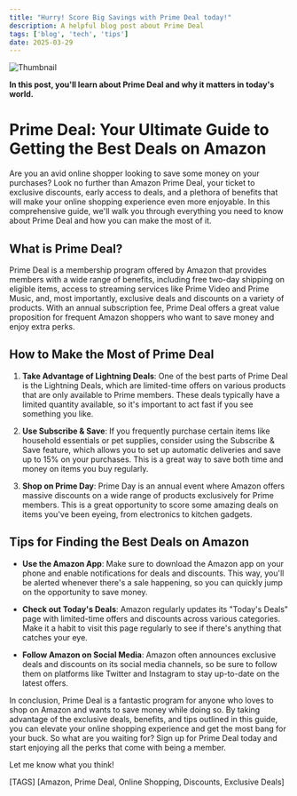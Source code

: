```yaml
---
title: "Hurry! Score Big Savings with Prime Deal today!"
description: A helpful blog post about Prime Deal
tags: ['blog', 'tech', 'tips']
date: 2025-03-29
---
```


![Thumbnail](https://oaidalleapiprodscus.blob.core.windows.net/private/org-B8Uwqa0SS60raCobmQHn96R5/user-V1V0E1n8qLYsxie27FTkjZHa/img-PmEDjulmzfZyfuNNpm173aqL.png?st=2025-03-29T20%3A01%3A32Z&se=2025-03-29T22%3A01%3A32Z&sp=r&sv=2024-08-04&sr=b&rscd=inline&rsct=image/png&skoid=d505667d-d6c1-4a0a-bac7-5c84a87759f8&sktid=a48cca56-e6da-484e-a814-9c849652bcb3&skt=2025-03-28T21%3A10%3A33Z&ske=2025-03-29T21%3A10%3A33Z&sks=b&skv=2024-08-04&sig=LwxkFPJXq8tSgO9raljVyu91cQhfHLM4em7rV0qpRps%3D)

**In this post, you'll learn about Prime Deal and why it matters in today's world.**

# Prime Deal: Your Ultimate Guide to Getting the Best Deals on Amazon

Are you an avid online shopper looking to save some money on your purchases? Look no further than Amazon Prime Deal, your ticket to exclusive discounts, early access to deals, and a plethora of benefits that will make your online shopping experience even more enjoyable. In this comprehensive guide, we'll walk you through everything you need to know about Prime Deal and how you can make the most of it.

## What is Prime Deal?

Prime Deal is a membership program offered by Amazon that provides members with a wide range of benefits, including free two-day shipping on eligible items, access to streaming services like Prime Video and Prime Music, and, most importantly, exclusive deals and discounts on a variety of products. With an annual subscription fee, Prime Deal offers a great value proposition for frequent Amazon shoppers who want to save money and enjoy extra perks.

## How to Make the Most of Prime Deal

1. **Take Advantage of Lightning Deals**: One of the best parts of Prime Deal is the Lightning Deals, which are limited-time offers on various products that are only available to Prime members. These deals typically have a limited quantity available, so it's important to act fast if you see something you like.

2. **Use Subscribe & Save**: If you frequently purchase certain items like household essentials or pet supplies, consider using the Subscribe & Save feature, which allows you to set up automatic deliveries and save up to 15% on your purchases. This is a great way to save both time and money on items you buy regularly.

3. **Shop on Prime Day**: Prime Day is an annual event where Amazon offers massive discounts on a wide range of products exclusively for Prime members. This is a great opportunity to score some amazing deals on items you've been eyeing, from electronics to kitchen gadgets.

## Tips for Finding the Best Deals on Amazon

- **Use the Amazon App**: Make sure to download the Amazon app on your phone and enable notifications for deals and discounts. This way, you'll be alerted whenever there's a sale happening, so you can quickly jump on the opportunity to save money.

- **Check out Today's Deals**: Amazon regularly updates its "Today's Deals" page with limited-time offers and discounts across various categories. Make it a habit to visit this page regularly to see if there's anything that catches your eye.

- **Follow Amazon on Social Media**: Amazon often announces exclusive deals and discounts on its social media channels, so be sure to follow them on platforms like Twitter and Instagram to stay up-to-date on the latest offers.

In conclusion, Prime Deal is a fantastic program for anyone who loves to shop on Amazon and wants to save money while doing so. By taking advantage of the exclusive deals, benefits, and tips outlined in this guide, you can elevate your online shopping experience and get the most bang for your buck. So what are you waiting for? Sign up for Prime Deal today and start enjoying all the perks that come with being a member.

Let me know what you think!

[TAGS]
[Amazon, Prime Deal, Online Shopping, Discounts, Exclusive Deals]
